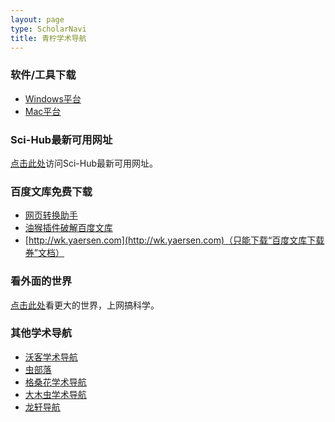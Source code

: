 ```yaml
---
layout: page
type: ScholarNavi
title: 青柠学术导航
---
```


### 软件/工具下载

- [Windows平台](https://levin000.github.io/tools/)
- [Mac平台](https://levin000.github.io/tools/)

### Sci-Hub最新可用网址

[点击此处](https://levin000.github.io/scihub/)访问Sci-Hub最新可用网址。

### 百度文库免费下载

- [网页转换助手](http://www.html22.com/zh/)
- [油猴插件破解百度文库](https://mp.weixin.qq.com/s/JOZNhS0n8x_zNpGcc_NcXw)
- [http://wk.yaersen.com](http://wk.yaersen.com)（只能下载“百度文库下载券”文档）

### 看外面的世界

[点击此处](http://levin000.github.io/gifts/)看更大的世界，上网搞科学。

### 其他学术导航

- [沃客学术导航](https://www.waysto.work)
- [虫部落](https://www.chongbuluo.com)
- [格桑花学术导航](http://www.20009.net)
- [大木虫学术导航](http://www.4243.net)
- [龙轩导航](http://ilxdh.com)

